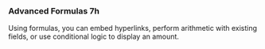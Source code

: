 ### Advanced Formulas 7h
Using formulas, you can embed hyperlinks, perform arithmetic with existing fields, or use conditional logic to display 
an amount.
